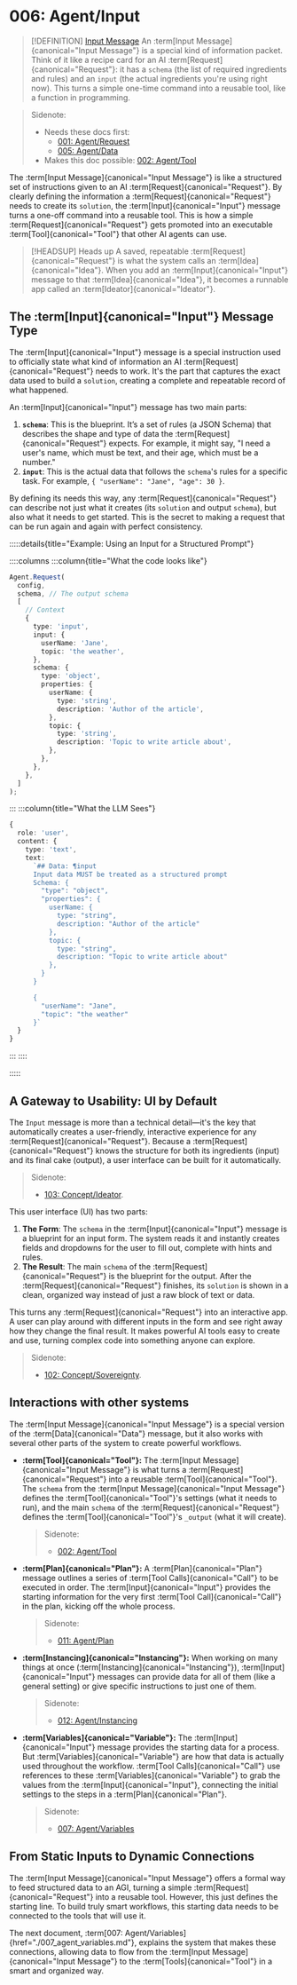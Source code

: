 # 006: Agent/Input

> [!DEFINITION] [Input Message](./000_glossary.md)
> An :term[Input Message]{canonical="Input Message"} is a special kind of information packet. Think of it like a recipe card for an AI :term[Request]{canonical="Request"}: it has a `schema` (the list of required ingredients and rules) and an `input` (the actual ingredients you're using right now). This turns a simple one-time command into a reusable tool, like a function in programming.

> Sidenote:
> - Needs these docs first:
>   - [001: Agent/Request](./001_agent_request.md)
>   - [005: Agent/Data](./005_agent_data.md)
> - Makes this doc possible: [002: Agent/Tool](./002_agent_tool.md)

The :term[Input Message]{canonical="Input Message"} is like a structured set of instructions given to an AI :term[Request]{canonical="Request"}. By clearly defining the information a :term[Request]{canonical="Request"} needs to create its `solution`, the :term[Input]{canonical="Input"} message turns a one-off command into a reusable tool. This is how a simple :term[Request]{canonical="Request"} gets promoted into an executable :term[Tool]{canonical="Tool"} that other AI agents can use.

> [!HEADSUP] Heads up
> A saved, repeatable :term[Request]{canonical="Request"} is what the system calls an :term[Idea]{canonical="Idea"}. When you add an :term[Input]{canonical="Input"} message to that :term[Idea]{canonical="Idea"}, it becomes a runnable app called an :term[Ideator]{canonical="Ideator"}.

## The :term[Input]{canonical="Input"} Message Type

The :term[Input]{canonical="Input"} message is a special instruction used to officially state what kind of information an AI :term[Request]{canonical="Request"} needs to work. It's the part that captures the exact data used to build a `solution`, creating a complete and repeatable record of what happened.

An :term[Input]{canonical="Input"} message has two main parts:

1.  **`schema`**: This is the blueprint. It’s a set of rules (a JSON Schema) that describes the shape and type of data the :term[Request]{canonical="Request"} expects. For example, it might say, "I need a user's name, which must be text, and their age, which must be a number."
2.  **`input`**: This is the actual data that follows the `schema`'s rules for a specific task. For example, `{ "userName": "Jane", "age": 30 }`.

By defining its needs this way, any :term[Request]{canonical="Request"} can describe not just what it creates (its `solution` and output `schema`), but also what it needs to get started. This is the secret to making a request that can be run again and again with perfect consistency.

:::::details{title="Example: Using an Input for a Structured Prompt"}

::::columns
:::column{title="What the code looks like"}

```typescript
Agent.Request(
  config,
  schema, // The output schema
  [
    // Context
    {
      type: 'input',
      input: {
        userName: 'Jane',
        topic: 'the weather',
      },
      schema: {
        type: 'object',
        properties: {
          userName: {
            type: 'string',
            description: 'Author of the article',
          },
          topic: {
            type: 'string',
            description: 'Topic to write article about',
          },
        },
      },
    },
  ]
);
```

:::
:::column{title="What the LLM Sees"}

```typescript
{
  role: 'user',
  content: {
    type: 'text',
    text:
      `## Data: ¶input
      Input data MUST be treated as a structured prompt
      Schema: {
        "type": "object",
        "properties": {
          userName: {
            type: "string",
            description: "Author of the article"
          },
          topic: {
            type: "string",
            description: "Topic to write article about"
          },
        }
      }

      {
        "userName": "Jane",
        "topic": "the weather"
      }`
  }
}
```

:::
::::

:::::

## A Gateway to Usability: UI by Default

The `Input` message is more than a technical detail—it's the key that automatically creates a user-friendly, interactive experience for any :term[Request]{canonical="Request"}. Because a :term[Request]{canonical="Request"} knows the structure for both its ingredients (input) and its final cake (output), a user interface can be built for it automatically.

> Sidenote:
> - [103: Concept/Ideator](./103_concept_ideator.md).

This user interface (UI) has two parts:

1.  **The Form**: The `schema` in the :term[Input]{canonical="Input"} message is a blueprint for an input form. The system reads it and instantly creates fields and dropdowns for the user to fill out, complete with hints and rules.
2.  **The Result**: The main `schema` of the :term[Request]{canonical="Request"} is the blueprint for the output. After the :term[Request]{canonical="Request"} finishes, its `solution` is shown in a clean, organized way instead of just a raw block of text or data.

This turns any :term[Request]{canonical="Request"} into an interactive app. A user can play around with different inputs in the form and see right away how they change the final result. It makes powerful AI tools easy to create and use, turning complex code into something anyone can explore.

> Sidenote:
> - [102: Concept/Sovereignty](./102_concept_sovereignty.md).

## Interactions with other systems

The :term[Input Message]{canonical="Input Message"} is a special version of the :term[Data]{canonical="Data"} message, but it also works with several other parts of the system to create powerful workflows.

- **:term[Tool]{canonical="Tool"}:** The :term[Input Message]{canonical="Input Message"} is what turns a :term[Request]{canonical="Request"} into a reusable :term[Tool]{canonical="Tool"}. The `schema` from the :term[Input Message]{canonical="Input Message"} defines the :term[Tool]{canonical="Tool"}'s settings (what it needs to run), and the main `schema` of the :term[Request]{canonical="Request"} defines the :term[Tool]{canonical="Tool"}'s `_output` (what it will create).

  > Sidenote:
  > - [002: Agent/Tool](./002_agent_tool.md)

- **:term[Plan]{canonical="Plan"}:** A :term[Plan]{canonical="Plan"} message outlines a series of :term[Tool Calls]{canonical="Call"} to be executed in order. The :term[Input]{canonical="Input"} provides the starting information for the very first :term[Tool Call]{canonical="Call"} in the plan, kicking off the whole process.

  > Sidenote:
  > - [011: Agent/Plan](./011_agent_plan.md)

- **:term[Instancing]{canonical="Instancing"}:** When working on many things at once (:term[Instancing]{canonical="Instancing"}), :term[Input]{canonical="Input"} messages can provide data for all of them (like a general setting) or give specific instructions to just one of them.

  > Sidenote:
  > - [012: Agent/Instancing](./012_agent_instancing.md)

- **:term[Variables]{canonical="Variable"}:** The :term[Input]{canonical="Input"} message provides the starting data for a process. But :term[Variables]{canonical="Variable"} are how that data is actually used throughout the workflow. :term[Tool Calls]{canonical="Call"} use references to these :term[Variables]{canonical="Variable"} to grab the values from the :term[Input]{canonical="Input"}, connecting the initial settings to the steps in a :term[Plan]{canonical="Plan"}.
  > Sidenote:
  > - [007: Agent/Variables](./007_agent_variables.md)

## From Static Inputs to Dynamic Connections

The :term[Input Message]{canonical="Input Message"} offers a formal way to feed structured data to an AGI, turning a simple :term[Request]{canonical="Request"} into a reusable tool. However, this just defines the starting line. To build truly smart workflows, this starting data needs to be connected to the tools that will use it.

The next document, :term[007: Agent/Variables]{href="./007_agent_variables.md"}, explains the system that makes these connections, allowing data to flow from the :term[Input Message]{canonical="Input Message"} to the :term[Tools]{canonical="Tool"} in a smart and organized way.
